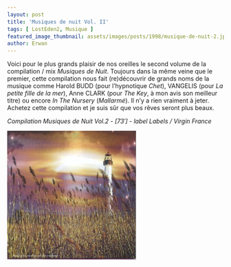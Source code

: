 ```yaml
---
layout: post
title: 'Musiques de nuit Vol. II'
tags: [ LostEden2, Musique ]
featured_image_thumbnail: assets/images/posts/1998/musique-de-nuit-2.jpg
author: Erwan
---
```


Voici pour le plus grands plaisir de nos oreilles le second volume de la compilation / mix *Musiques de Nuit*. Toujours dans la même veine que le premier, cette compilation nous fait (re)découvrir de grands noms de la musique comme Harold BUDD (pour l’hypnotique *Chet*), VANGELIS (pour *La petite fille de la mer*), Anne CLARK (pour *The Key*, à mon avis son meilleur titre) ou encore *In The Nursery* (*Mallarmé*). Il n’y a rien vraiment à jeter. Achetez cette compilation et je suis sûr que vos rêves seront plus beaux.

*Compilation Musiques de Nuit Vol.2 - [73′] - label Labels / Virgin France*

![Musiques de nuit Vol. II](assets/images/posts/1998/musique-de-nuit-2.jpg) 